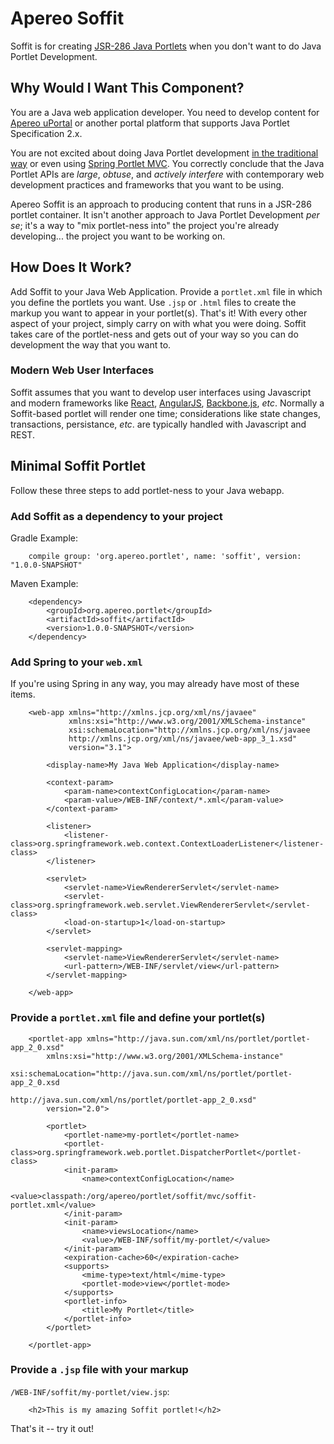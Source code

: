 # Apereo Soffit

Soffit is for creating [JSR-286 Java Portlets](https://jcp.org/en/jsr/detail?id=286) when you don't want to do Java Portlet Development.

## Why Would I Want This Component?

You are a Java web application developer.  You need to develop content for [Apereo uPortal](https://www.apereo.org/projects/uportal) or another portal platform that supports Java Portlet Specification 2.x.

You are not excited about doing Java Portlet development [in the traditional way](http://www.theserverside.com/tutorial/JSR-286-development-tutorial-An-introduction-to-portlet-programming) or even using [Spring Portlet MVC](http://docs.spring.io/autorepo/docs/spring/3.2.x/spring-framework-reference/html/portlet.html).  You correctly conclude that the Java Portlet APIs are _large_, _obtuse_, and _actively interfere_ with contemporary web development practices and frameworks that you want to be using.

Apereo Soffit is an approach to producing content that runs in a JSR-286 portlet container.  It isn't another approach to Java Portlet Development _per se_;  it's a way to "mix portlet-ness into" the project you're already developing... the project you want to be working on.

## How Does It Work?

Add Soffit to your Java Web Application.  Provide a `portlet.xml` file in which you define the portlets you want.  Use `.jsp` or `.html` files to create the markup you want to appear in your portlet(s).  That's it!  With every other aspect of your project, simply carry on with what you were doing.  Soffit takes care of the portlet-ness and gets out of your way so you can do development the way that you want to.

### Modern Web User Interfaces

Soffit assumes that you want to develop user interfaces using Javascript and modern frameworks like [React](https://facebook.github.io/react/), [AngularJS](https://angularjs.org/), [Backbone.js](http://backbonejs.org/), _etc_.  Normally a Soffit-based portlet will render one time;  considerations like state changes, transactions, persistance, _etc_. are typically handled with Javascript and REST.

## Minimal Soffit Portlet

Follow these three steps to add portlet-ness to your Java webapp.

### Add Soffit as a dependency to your project

Gradle Example:
```
    compile group: 'org.apereo.portlet', name: 'soffit', version: "1.0.0-SNAPSHOT"
```

Maven Example:
```
    <dependency>
        <groupId>org.apereo.portlet</groupId>
        <artifactId>soffit</artifactId>
        <version>1.0.0-SNAPSHOT</version>
    </dependency>
```

### Add Spring to your `web.xml`

If you're using Spring in any way, you may already have most of these items.

```
    <web-app xmlns="http://xmlns.jcp.org/xml/ns/javaee"
             xmlns:xsi="http://www.w3.org/2001/XMLSchema-instance"
             xsi:schemaLocation="http://xmlns.jcp.org/xml/ns/javaee
             http://xmlns.jcp.org/xml/ns/javaee/web-app_3_1.xsd"
             version="3.1">

        <display-name>My Java Web Application</display-name>

        <context-param>
            <param-name>contextConfigLocation</param-name>
            <param-value>/WEB-INF/context/*.xml</param-value>
        </context-param>

        <listener>
            <listener-class>org.springframework.web.context.ContextLoaderListener</listener-class>
        </listener>

        <servlet>
            <servlet-name>ViewRendererServlet</servlet-name>
            <servlet-class>org.springframework.web.servlet.ViewRendererServlet</servlet-class>
            <load-on-startup>1</load-on-startup>
        </servlet>

        <servlet-mapping>
            <servlet-name>ViewRendererServlet</servlet-name>
            <url-pattern>/WEB-INF/servlet/view</url-pattern>
        </servlet-mapping>

    </web-app>
```

### Provide a `portlet.xml` file and define your portlet(s)

```
    <portlet-app xmlns="http://java.sun.com/xml/ns/portlet/portlet-app_2_0.xsd"
        xmlns:xsi="http://www.w3.org/2001/XMLSchema-instance"
        xsi:schemaLocation="http://java.sun.com/xml/ns/portlet/portlet-app_2_0.xsd
                                http://java.sun.com/xml/ns/portlet/portlet-app_2_0.xsd"
        version="2.0">

        <portlet>
            <portlet-name>my-portlet</portlet-name>
            <portlet-class>org.springframework.web.portlet.DispatcherPortlet</portlet-class>
            <init-param>
                <name>contextConfigLocation</name>
                <value>classpath:/org/apereo/portlet/soffit/mvc/soffit-portlet.xml</value>
            </init-param>
            <init-param>
                <name>viewsLocation</name>
                <value>/WEB-INF/soffit/my-portlet/</value>
            </init-param>
            <expiration-cache>60</expiration-cache>
            <supports>
                <mime-type>text/html</mime-type>
                <portlet-mode>view</portlet-mode>
            </supports>
            <portlet-info>
                <title>My Portlet</title>
            </portlet-info>
        </portlet>

    </portlet-app>
```

### Provide a `.jsp` file with your markup

`/WEB-INF/soffit/my-portlet/view.jsp`:
```
    <h2>This is my amazing Soffit portlet!</h2>
```

That's it -- try it out!
